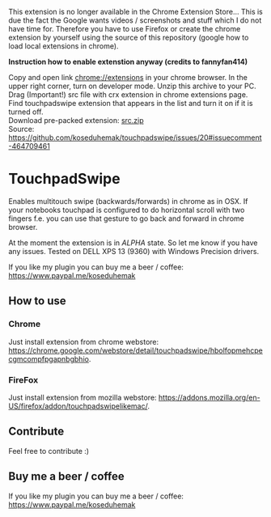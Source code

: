 This extension is no longer available in the Chrome Extension Store... This is due the fact the Google wants videos / screenshots and stuff which I do not have time for. Therefore you have to use Firefox or create the chrome extension by yourself using the source of this repository (google how to load local extensions in chrome).

**Instruction how to enable extenstion anyway (credits to fannyfan414)**

Copy and open link [chrome://extensions](url) in your chrome browser. In the upper right corner, turn on developer mode. Unzip this archive to your PC. Drag (Important!) src file with crx extension in chrome extensions page. Find touchpadswipe extension that appears in the list and turn it on if it is turned off.<br>
Download pre-packed extension: [src.zip](https://github.com/koseduhemak/touchpadswipe/files/2875483/src.zip)
<br>
Source: https://github.com/koseduhemak/touchpadswipe/issues/20#issuecomment-464709461

# TouchpadSwipe
Enables multitouch swipe (backwards/forwards) in chrome as in OSX. If your notebooks touchpad is configured to do horizontal scroll with two fingers f.e. you can use that gesture to go back and forward in chrome browser.

At the moment the extension is in *ALPHA* state. So let me know if you have any issues. Tested on DELL XPS 13 (9360) with Windows Precision drivers.

If you like my plugin you can buy me a beer / coffee: https://www.paypal.me/koseduhemak

## How to use

### Chrome
Just install extension from chrome webstore: <https://chrome.google.com/webstore/detail/touchpadswipe/hbolfopmehcpecgmcompfpgapnbgbhio>.

### FireFox
Just install extension from mozilla webstore: <https://addons.mozilla.org/en-US/firefox/addon/touchpadswipelikemac/>.

## Contribute
Feel free to contribute :)

## Buy me a beer / coffee
If you like my plugin you can buy me a beer / coffee: https://www.paypal.me/koseduhemak
